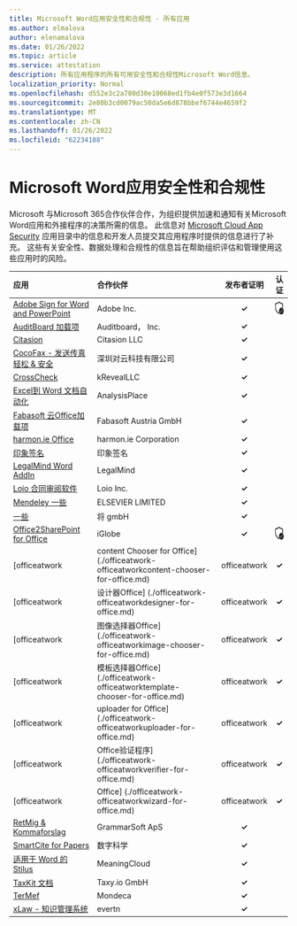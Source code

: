 ```yaml
---
title: Microsoft Word应用安全性和合规性 - 所有应用
ms.author: elmalova
author: elenamalova
ms.date: 01/26/2022
ms.topic: article
ms.service: attestation
description: 所有应用程序的所有可用安全性和合规性Microsoft Word信息。
localization_priority: Normal
ms.openlocfilehash: d552e3c2a780d30e10068ed1fb4e0f573e3d1664
ms.sourcegitcommit: 2e80b3cd0079ac50da5e6d878bbef6744e4659f2
ms.translationtype: MT
ms.contentlocale: zh-CN
ms.lasthandoff: 01/26/2022
ms.locfileid: "62234188"
---
```

# <a name="microsoft-word-apps-security-and-compliance"></a>Microsoft Word应用安全性和合规性

Microsoft 与Microsoft 365合作伙伴合作，为组织提供加速和通知有关Microsoft Word应用和外接程序的决策所需的信息。 此信息对 [Microsoft Cloud App Security](https://www.microsoft.com/en-us/enterprise-mobility-security/cloud-app-security) 应用目录中的信息和开发人员提交其应用程序时提供的信息进行了补充。 这些有关安全性、数据处理和合规性的信息旨在帮助组织评估和管理使用这些应用时的风险。

| **应用** | **合作伙伴** | **发布者证明** | **认证** |
|:--------|:------------|:----------------------:|:-------------:|
| [Adobe Sign for Word and PowerPoint](./adobe-inc-sign-for-word-and-powerpoint.md) | Adobe Inc. | **✓** | <img alt="Certified application badge" src="../media/certified-badge.png" height="25" width="25" /> |
| [AuditBoard 加载项](./auditboard-inc-add-in.md) | Auditboard， Inc. | **✓** |  |
| [Citasion](./citasion-llc.md) | Citasion LLC | **✓** |  |
| [CocoFax - 发送传真轻松 &amp; 安全](./cocofax-sending-fax-made-easy-and-secure.md) | &#28145;&#22323;&#23545;&#20113;&#31185;&#25216;&#26377;&#38480;&#20844;&#21496; | **✓** |  |
| [CrossCheck](./krevealllc-crosscheck.md) | kRevealLLC | **✓** |  |
| [Excel到 Word 文档自动化](./analysisplace-excel-to-word-document-automation.md) | AnalysisPlace | **✓** |  |
| [Fabasoft 云Office加载项](./fabasoft-austria-gmbh-cloud-office-add-in.md) | Fabasoft Austria GmbH | **✓** |  |
| [harmon.ie Office](./harmonie-corporation-for-office.md) | harmon.ie Corporation | **✓** |  |
| [印象签名](./impression-signatures.md) | 印象签名 | **✓** |  |
| [LegalMind Word AddIn](./legalmind-word-addin.md) | LegalMind | **✓** |  |
| [Loio 合同审阅软件](./loio-inc-contract-review-software.md) | Loio Inc. | **✓** |  |
| [Mendeley 一些](./elsevier-limited-mendeley-cite.md) | ELSEVIER LIMITED | **✓** |  |
| [一些](./neopolis-gmbh.md) | 将 gmbH | **✓** |  |
| [Office2SharePoint for Office](./iglobe-office2sharepoint-for-office.md) | iGlobe | **✓** | <img alt="Certified application badge" src="../media/certified-badge.png" height="25" width="25" /> |
| [officeatwork | content Chooser for Office] (./officeatwork-officeatworkcontent-chooser-for-office.md)  | officeatwork | **✓** | <img alt="Certified application badge" src="../media/certified-badge.png" height="25" width="25" /> |
| [officeatwork | 设计器Office] (./officeatwork-officeatworkdesigner-for-office.md)  | officeatwork | **✓** | <img alt="Certified application badge" src="../media/certified-badge.png" height="25" width="25" /> |
| [officeatwork | 图像选择器Office] (./officeatwork-officeatworkimage-chooser-for-office.md)  | officeatwork | **✓** | <img alt="Certified application badge" src="../media/certified-badge.png" height="25" width="25" /> |
| [officeatwork | 模板选择器Office] (./officeatwork-officeatworktemplate-chooser-for-office.md)  | officeatwork | **✓** | <img alt="Certified application badge" src="../media/certified-badge.png" height="25" width="25" /> |
| [officeatwork | uploader for Office] (./officeatwork-officeatworkuploader-for-office.md)  | officeatwork | **✓** | <img alt="Certified application badge" src="../media/certified-badge.png" height="25" width="25" /> |
| [officeatwork | Office验证程序] (./officeatwork-officeatworkverifier-for-office.md)  | officeatwork | **✓** |  |
| [officeatwork | Office] (./officeatwork-officeatworkwizard-for-office.md)  | officeatwork | **✓** | <img alt="Certified application badge" src="../media/certified-badge.png" height="25" width="25" /> |
| [RetMig &amp; Kommaforslag](./grammarsoft-aps-retmig-and-kommaforslag.md) | GrammarSoft ApS | **✓** |  |
| [SmartCite for Papers](./digital-science-smartcite-for-papers.md) | 数字科学 | **✓** |  |
| [适用于 Word 的 Stilus](./meaningcloud-stilus-for-word.md) | MeaningCloud | **✓** |  |
| [TaxKit 文档](./taxyio-gmbh-taxkit-docs.md) | Taxy.io GmbH | **✓** |  |
| [TerMef](./mondeca-termef.md) | Mondeca | **✓** |  |
| [xLaw - 知识管理系统](./evertn-xlaw-knowledge-management-system.md) | evertn | **✓** |  |
